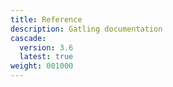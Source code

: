 ```yaml
---
title: Reference
description: Gatling documentation
cascade:
  version: 3.6
  latest: true
weight: 001000
---
```

